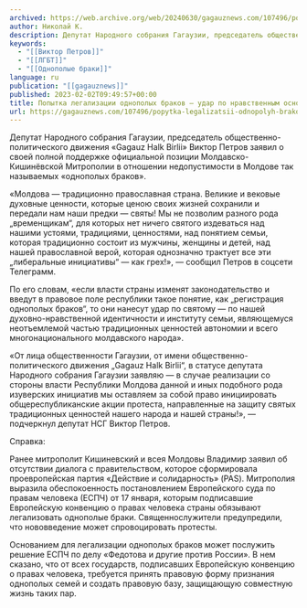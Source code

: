 ```yaml
---
archived: https://web.archive.org/web/20240630/gagauznews.com/107496/popytka-legalizatsii-odnopolyh-brakov-udar-po-nravstvennym-osnovam-moldovy-viktor-petrov.html
author: Николай К.
description: Депутат Народного собрания Гагаузии, председатель общественно-политического движения «Gagauz Halk Birlii» Виктор Петров заявил о своей полной поддержке официальной позиции Молдавско-Кишинёвской Митрополии в отношении недопустимости в Молдове так называемых «однополых браков». «Молдова — традиционно православная страна. Великие и вековые духовные ценности, которые ценою своих жизней сохранили и передали нам наши предки — святы! Мы не позволим разного рода „временщикам“, для которых нет ничего святого издеваться над нашими устоями, традициями, ценностями, над понятием семьи, которая традиционно состоит из мужчины, женщины и детей, над нашей православной верой, которая однозначно трактует все эти „либеральные инициативы“ — как грех!», — сообщил Петров в соцсети Телеграмм. […]
keywords:
  - "[[Виктор Петров]]"
  - "[[ЛГБТ]]"
  - "[[Однополые браки]]"
language: ru
publication: "[[gagauznews]]"
published: 2023-02-02T09:49:57+00:00
title: Попытка легализации однополых браков — удар по нравственным основам Молдовы — Виктор Петров
url: https://gagauznews.com/107496/popytka-legalizatsii-odnopolyh-brakov-udar-po-nravstvennym-osnovam-moldovy-viktor-petrov.html
---
```


Депутат Народного собрания Гагаузии, председатель общественно-политического движения «Gagauz Halk Birlii» Виктор Петров заявил о своей полной поддержке официальной позиции Молдавско-Кишинёвской Митрополии в отношении недопустимости в Молдове так называемых «однополых браков».

«Молдова — традиционно православная страна. Великие и вековые духовные ценности, которые ценою своих жизней сохранили и передали нам наши предки — святы! Мы не позволим разного рода „временщикам“, для которых нет ничего святого издеваться над нашими устоями, традициями, ценностями, над понятием семьи, которая традиционно состоит из мужчины, женщины и детей, над нашей православной верой, которая однозначно трактует все эти „либеральные инициативы“ — как грех!», — сообщил Петров в соцсети Телеграмм.

По его словам, «если власти страны изменят законодательство и введут в правовое поле республики такое понятие, как „регистрация однополых браков“, то они нанесут удар по святому — по нашей духовно-нравственной идентичности и институту семьи, являющемуся неотъемлемой частью традиционных ценностей автономии и всего многонационального молдавского народа».

«От лица общественности Гагаузии, от имени общественно-политического движения „Gagauz Halk Birlii“, в статусе депутата Народного собрания Гагаузии заявляю — в случае реализации со стороны власти Республики Молдова данной и иных подобного рода изуверских инициатив мы оставляем за собой право инициировать общереспубликанские акции протеста, направленные на защиту святых традиционных ценностей нашего народа и нашей страны!», — подчеркнул депутат НСГ Виктор Петров.

Справка:

Ранее митрополит Кишиневский и всея Молдовы Владимир заявил об отсутствии диалога с правительством, которое сформировала проевропейская партия «Действие и солидарность» (PAS). Митрополия выразила обеспокоенность постановлением Европейского суда по правам человека (ЕСПЧ) от 17 января, которым подписавшие Европейскую конвенцию о правах человека страны обязывают легализовать однополые браки. Священнослужители предупредили, что нововведение может спровоцировать протесты.

Основанием для легализации однополых браков может послужить решение ЕСПЧ по делу «Федотова и другие против России». В нем сказано, что от всех государств, подписавших Европейскую конвенцию о правах человека, требуется принять правовую форму признания однополых семей и создать правовую базу, защищающую совместную жизнь таких пар.